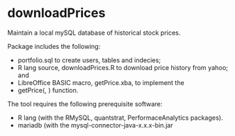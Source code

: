 # downloadPrices

Maintain a local mySQL database of historical stock prices.

Package includes the following:
* portfolio.sql to create users, tables and indecies;
* R lang source, downloadPrices.R to download price history from yahoo; and 
* LibreOffice BASIC macro, getPrice.xba, to implement the
* getPrice(<ticker>, <date>) function.

The tool requires the following prerequisite software:
* R lang (with the RMySQL, quantstrat, PerformaceAnalytics packages).
* mariadb (with the mysql-connector-java-x.x.x-bin.jar


